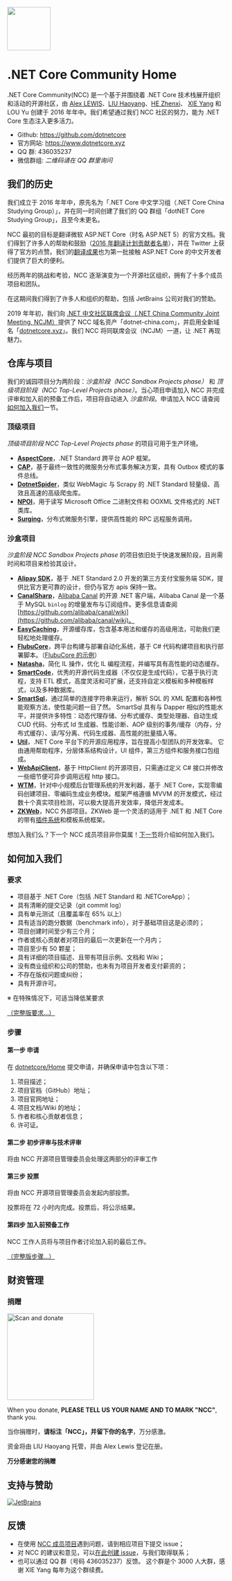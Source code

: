 <p>
    <a href="https://www.dotnetcore.xyz" target="_blank" title="Home of .NET Core Community">
        <img width="100" src="./img/dotnetcore.png" />
    </a>
</p>

# .NET Core Community Home

.NET Core Community(NCC) 是一个基于并围绕着 .NET Core 技术栈展开组织和活动的开源社区，由 [Alex LEWIS](https://github.com/alexinea)、[LIU Haoyang](https://github.com/liuhaoyang)、[HE Zhenxi](https://github.com/utilcore)、 [XIE Yang](https://github.com/kiler398) 和 LOU Yu 创建于 2016 年年中。我们希望通过我们 NCC 社区的努力，能为 .NET Core 生态注入更多活力。

- Github: https://github.com/dotnetcore
- 官方网站: https://www.dotnetcore.xyz
- QQ 群: 436035237
- 微信群组: _二维码请在 QQ 群里询问_

## 我们的历史

我们成立于 2016 年年中，原先名为「.NET Core 中文学习组（.NET Core China Studying Group）」，并在同一时间创建了我们的 QQ 群组「dotNET Core Studying Group」，且至今未更名。

NCC 最初的目标是翻译微软 ASP.NET Core（时名 ASP.NET 5）的官方文档。我们得到了许多人的帮助和鼓励（[2016 年翻译计划贡献者名单](./docs/history/people-who-translated-in-2016.md)），并在 Twitter 上获得了官方的点赞。我们的[翻译成果](https://github.com/dotnetcore/aspnetcore-doc-cn)也为第一批接触 ASP.NET Core 的中文开发者们提供了巨大的便利。

经历两年的挑战和考验，NCC 逐渐演变为一个开源社区组织，拥有了十多个成员项目和团队。

在这期间我们得到了许多人和组织的帮助，包括 JetBrains 公司对我们的赞助。

2019 年年初，我们向 [.NET 中文社区联席会议（.NET China Community Joint Meeting, NCJM）](https://github.com/dotnet-china)提供了 NCC 域名资产「dotnet-china.com」，并启用全新域名「[dotnetcore.xyz](https://www.dotnetcore.xyz)」。我们 NCC 将同联席会议（NCJM）一道，让 .NET 再现魅力。

## 仓库与项目

我们的诚园项目分为两阶段：_沙盒阶段（NCC Sandbox Projects phase）_ 和 _顶级项目阶段（NCC Top-Level Projects phase）_。当心项目申请加入 NCC 并完成评审和加入前的预备工作后，项目将自动进入 _沙盒阶段_。申请加入 NCC 请查阅[如何加入我们](#如何加入我们)一节。

### 顶级项目

_顶级项目阶段 NCC Top-Level Projects phase_ 的项目可用于生产环境。

- **[AspectCore](https://github.com/dotnetcore/AspectCore-Framework)**，.NET Standard 跨平台 AOP 框架。
- **[CAP](https://github.com/dotnetcore/CAP)**，基于最终一致性的微服务分布式事务解决方案，具有 Outbox 模式的事件总线。
- **[DotnetSpider](https://github.com/dotnetcore/DotnetSpider)**，类似 WebMagic 与 Scrapy 的 .NET Standard 轻量级、高效且高速的高级爬虫库。
- **[NPOI](https://github.com/dotnetcore/NPOI)**，用于读写 Microsoft Office 二进制文件和 OOXML 文件格式的 .NET 类库。
- **[Surging](https://github.com/dotnetcore/Surging)**，分布式微服务引擎，提供高性能的 RPC 远程服务调用。

### 沙盒项目

_沙盒阶段 NCC Sandbox Projects phase_ 的项目依旧处于快速发展阶段，且尚需时间和项目来检验其设计。

- **[Alipay SDK](https://github.com/dotnetcore/Alipay.AopSdk.Core)**，基于 .NET Standard 2.0 开发的第三方支付宝服务端 SDK，提供比官方更可靠的设计，但仍与官方 apis 保持一致。
- **[CanalSharp](https://github.com/dotnetcore/CanalSharp)**，[Alibaba Canal](https://github.com/alibaba/canal) 的开源 .NET 客户端，Alibaba Canal 是一个基于 MySQL `binlog` 的增量发布与订阅组件。更多信息请查阅 [https://github.com/alibaba/canal/wiki](https://github.com/alibaba/canal/wiki)。
- **[EasyCaching](https://github.com/dotnetcore/EasyCaching)**，开源缓存库，包含基本用法和缓存的高级用法，可助我们更轻松地处理缓存。
- **[FlubuCore](https://github.com/dotnetcore/FlubuCore)**，跨平台构建与部署自动化系统，基于 C# 代码构建项目和执行部署脚本。（[FlubuCore 的示例](https://github.com/dotnetcore/FlubuCore.Examples)）
- **[Natasha](https://github.com/dotnetcore/Natasha)**，简化 IL 操作，优化 IL 编程流程，并编写具有高性能的动态缓存。
- **[SmartCode](https://github.com/dotnetcore/SmartCode)**，优秀的开源代码生成器（不仅仅是生成代码），它基于执行流程，支持 ETL 模式，高度灵活和可扩展，还支持自定义模板和多种模板样式，以及多种数据库。
- **[SmartSql](https://github.com/dotnetcore/SmartSql)**，通过简单的连接字符串来运行，解析 SQL 的 XML 配置和各种性能观察方法，使性能问题一目了然。 SmartSql 具有与 Dapper 相似的性能水平，并提供许多特性：动态代理存储、分布式缓存、类型处理器、自动生成 CUD 代码、分布式 Id 生成器、性能诊断、AOP 级别的事务/缓存（内存，分布式缓存）、读/写分离、代码生成器、高性能的批量插入等。
- **[Util](https://github.com/dotnetcore/Util)**，.NET Core 平台下的开源应用程序，旨在提高小型团队的开发效率。 它由通用帮助程序，分层体系结构设计，UI 组件，第三方组件和服务接口包组成。
- **[WebApiClient](https://github.com/dotnetcore/WebApClient)**，基于 HttpClient 的开源项目，只需通过定义 C# 接口并修改一些细节便可异步调用远程 http 接口。
- **[WTM](https://github.com/dotnetcore/WTM)**，针对中小规模后台管理系统的开发利器，基于 .NET Core，实现零编码创建项目、零编码生成业务模块。框架严格遵循 MVVM 的开发模式，经过数十个真实项目检测，可以极大提高开发效率，降低开发成本。
- **[ZKWeb](https://github.com/zkweb-framework/ZKWeb)**，NCC 外部项目。ZKWeb 是一个灵活的适用于 .NET 和 .NET Core 的带有[插件系统](http://github.com/zkweb-framework/ZKWeb.Plugins)和模板系统框架。

想加入我们么？下一个 NCC 成员项目非你莫属！[下一节](#如何加入我们)将介绍如何加入我们。

## 如何加入我们

### 要求

- 项目基于 .NET Core（包括 .NET Standard 和 .NETCoreApp）；
- 具有清晰的提交记录（git commit log）
- 具有单元测试（且覆盖率在 65% 以上）
- 具有适当的跑分数据（benchmark info），对于基础项目这是必须的；
- 项目创建时间至少有三个月；
- 作者或核心贡献者对项目的最后一次更新在一个月内；
- 项目至少有 50 颗星；
- 具有详细的项目描述、且带有项目示例、文档和 Wiki；
- 没有商业组织和公司的赞助，也未有为项目开发者支付薪资的；
- 不存在版权问题或纠纷；
- 具有开源许可。

※ 在特殊情况下，可适当降低某要求

[（完整版要求...）](./docs/rules/project-requirements-for-joining-ncc.md)

### 步骤

#### 第一步 申请

在 [dotnetcore/Home](https://github.com/dotnetcore/Home/issues/new) 提交申请，并确保申请中包含以下项：

1. 项目描述；
2. 项目官档（GitHub）地址；
3. 项目官网地址；
4. 项目文档/Wiki 的地址；
5. 作者和核心贡献者信息；
6. 许可证。

#### 第二步 初步评审与技术评审

将由 NCC 开源项目管理委员会处理这两部分的评审工作

#### 第三步 投票

将由 NCC 开源项目管理委员会发起内部投票。

投票将在 72 小时内完成。投票后，将公示结果。

#### 第四步 加入前预备工作

NCC 工作人员将与项目作者讨论加入前的最后工作。

[（完整版步骤...）](./docs/rules/project-steps-for-joining-ncc.md)

## 财资管理

### 捐赠

<img height=200 src="./img/ncc-donation-qrcode.png" title="Scan and donate"/>

When you donate, **PLEASE TELL US YOUR NAME AND TO MARK "NCC"**, thank you.

当你捐赠时，**请标注「NCC」，并留下你的名字**，万分感激。

资金将由 LIU Haoyang 托管，并由 Alex Lewis 登记在册。

**万分感谢您的捐赠**

## 支持与赞助

<a href="https://www.jetbrains.com/?from=.NETCoreCommunity(NCC)" target="_blank">
    <img src="./img/jetbrains.svg" title="JetBrains" />
</a>

## 反馈

- 在使用 [NCC 成员项目](#仓库与项目)遇到问题，请到相应项目下提交 issue；
- 对 NCC 的建议和意见，可以[在此创建 issue](https://github.com/dotnetcore/Home/issues/new)，与我们取得联系；
- 也可以通过 QQ 群（号码 436035237）反馈。
  这个群是个 3000 人大群，感谢 XIE Yang 每年为这个群续费。
